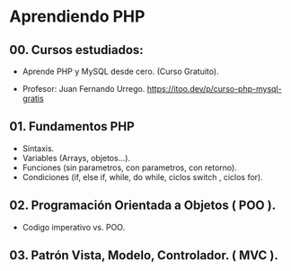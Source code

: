 # Aprendiendo PHP
## 00. Cursos estudiados:
- Aprende PHP y MySQL desde cero. (Curso Gratuito).
* Profesor: Juan Fernando Urrego.
https://itoo.dev/p/curso-php-mysql-gratis

## 01. Fundamentos PHP
- Sintaxis.
- Variables (Arrays, objetos...).
- Funciones (sin parametros, con parametros, con retorno).
- Condiciones (if, else if, while, do while, ciclos switch , ciclos for).

## 02. Programación Orientada a Objetos ( POO ).
- Codigo imperativo vs. POO.

## 03. Patrón Vista, Modelo, Controlador. ( MVC ).
